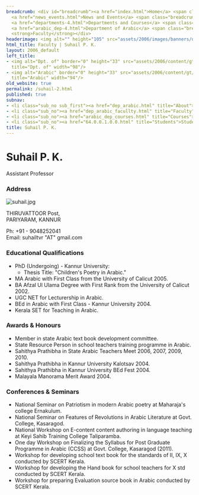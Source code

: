 ```yaml
---
breadcrumb: <div id="breadcrumb"><a href="index.html">Home</a> <span class="breadcrumb_spacer">&gt;</span>
  <a href="news_events.html">News and Events</a> <span class="breadcrumb_spacer">&gt;</span>
  <a href="departments-4.html">Departments and Courses</a> <span class="breadcrumb_spacer">&gt;</span>
  <a href="arabic_dep-4.html">Department of Arabic</a> <span class="breadcrumb_spacer">&gt;</span>
  <strong>Faculty</strong></div>
headerimage: <img alt="" height="105" src="assets/2006/images/banners/departments.jpg" width="472"/>
html_title: Faculty | Suhail P. K.
layout: 2006_default
left_title:
- <img alt="Dpt. of" border="0" height="33" src="assets/2006/content/gt/fcb6421c7c62628408190d4ca84029e5.png"
  title="Dpt. of" width="98"/>
- <img alt="Arabic" border="0" height="33" src="assets/2006/content/gt/83ba9520636a6c88ee0211fdd79d5845.png"
  title="Arabic" width="94"/>
old_website: true
permalink: /suhail-2.html
published: true
subnav:
- <li class="sub_no sub_first"><a href="dep_arabic.html" title="About">About</a></li>
- <li class="sub_no"><a href="dep_arabic_facullty.html" title="Faculty">Faculty</a></li>
- <li class="sub_no"><a href="arabic_dep_courses.html" title="Courses">Courses</a></li>
- <li class="sub_no"><a href="64.0.0.1.0.0.html" title="Students">Students</a></li>
title: Suhail P. K.
---
```


# Suhail P. K.

Assistant Professor

### Address

![suhail.jpg](assets/2006/content/assets/2006/images/510875618af75d2058935d3a5d2a821f.jpg)

THIRUVATTOOR Post,  
PARIYARAM, KANNUR  
  
Ph: +91 - 9048252041  
Email: suhailtvr "AT" gmail.com

### Educational Qualifications

  * PhD (Undergoing) - Kannur University:
    * Thesis Title: "Children's Poetry in Arabic."
  * MA Arabic with First Class from the University of Calicut 2005.
  * BA Afzal Ul Ulama Degree with First Rank from the University of Calicut 2002.
  * UGC NET for Lecturership in Arabic.
  * BEd in Arabic with First Class - Kannur University 2004.
  * Kerala SET for Teaching in Arabic.

### Awards & Honours

  * Member in state Arabic text book development committee.
  * State Resource Person in school teachers training programme in Arabic.
  * Sahithya Prathibha in State Arabic Teachers Meet 2006, 2007, 2009, 2010.
  * Sahithya Prathibha in Kannur University Kalotsav 2004.
  * Sahithya Prathibha in Kannur University BEd Fest 2004.
  * Malayala Manorama Merit Award 2004.

### Conferences & Seminars

  * National Seminar on Patriotism in modern Arabic poetry at Maharaja's college Ernakulum.
  * National Seminar on Features of Revolutions in Arabic Literature at Govt. College, Kasaragod.
  * National Workshop on E-content content authoring in language teaching at Keyi Sahib Training College Taliparamba.
  * One day Workshop on Finalizing the Syllabus for Post Graduate Programme in Arabic (CCSS) at Govt. College, Kasaragod (2011).
  * Workshop for developing school text book for the standards of II, IX, X conducted by SCERT Kerala.
  * Workshop for developing the Hand book for school teachers for X std conducted by SCERT Kerala.
  * Workshop for preparing Evaluation source book in Arabic conducted by SCERT Kerala.